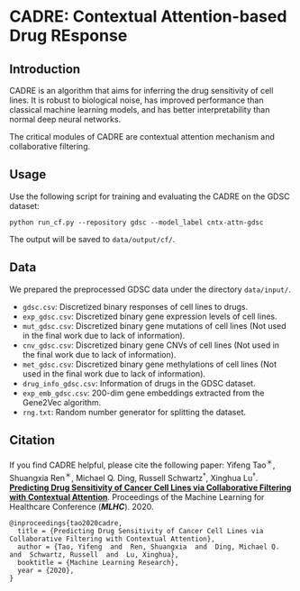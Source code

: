 # CADRE: Contextual Attention-based Drug REsponse

## Introduction

CADRE is an algorithm that aims for inferring the drug sensitivity of cell lines. It is robust to biological noise, has improved performance than classical machine learning models, and has better interpretability than normal deep neural networks.

The critical modules of CADRE are contextual attention mechanism and collaborative filtering.

## Usage

Use the following script for training and evaluating the CADRE on the GDSC dataset:

`python run_cf.py --repository gdsc --model_label cntx-attn-gdsc`

The output will be saved to `data/output/cf/`.

## Data

We prepared the preprocessed GDSC data under the directory `data/input/`. 
* `gdsc.csv`: Discretized binary responses of cell lines to drugs.
* `exp_gdsc.csv`: Discretized binary gene expression levels of cell lines.
* `mut_gdsc.csv`: Discretized binary gene mutations of cell lines (Not used in the final work due to lack of information).
* `cnv_gdsc.csv`: Discretized binary gene CNVs of cell lines (Not used in the final work due to lack of information).
* `met_gdsc.csv`: Discretized binary gene methylations of cell lines (Not used in the final work due to lack of information).
* `drug_info_gdsc.csv`: Information of drugs in the GDSC dataset.
* `exp_emb_gdsc.csv`: 200-dim gene embeddings extracted from the Gene2Vec algorithm.
* `rng.txt`: Random number generator for splitting the dataset.

## Citation

If you find CADRE helpful, please cite the following paper: 
Yifeng Tao<sup>＊</sup>, Shuangxia Ren<sup>＊</sup>, Michael Q. Ding, Russell Schwartz<sup>†</sup>, Xinghua Lu<sup>†</sup>. [**Predicting Drug Sensitivity of Cancer Cell Lines via Collaborative Filtering with Contextual Attention**](http://www.cs.cmu.edu/~yifengt/paper/tao2020cadre.pdf). Proceedings of the Machine Learning for Healthcare Conference (***MLHC***). 2020.
```
@inproceedings{tao2020cadre,
  title = {Predicting Drug Sensitivity of Cancer Cell Lines via Collaborative Filtering with Contextual Attention},
  author = {Tao, Yifeng  and  Ren, Shuangxia  and  Ding, Michael Q.  and  Schwartz, Russell  and  Lu, Xinghua},
  booktitle = {Machine Learning Research},
  year = {2020},
}
```
